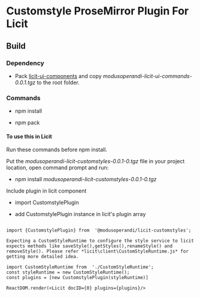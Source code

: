 
# Customstyle ProseMirror Plugin For Licit



  

## Build

  

### Dependency
 
- Pack [licit-ui-components](https://github.com/MO-Movia/licit-ui-components/tree/initial) and copy _modusoperandi-licit-ui-commands-0.0.1.tgz_ to the root folder.

  

### Commands

- npm install

- npm pack

  

#### To use this in Licit

Run these commands before npm install.

Put the _modusoperandi-licit-customstyles-0.0.1-0.tgz_ file in your project location, open command prompt and run:

- npm install *modusoperandi-licit-customstyles-0.0.1-0.tgz*


Include plugin in licit component 

- import CustomstylePlugin 

- add CustomstylePlugin instance in licit's plugin array

```

import {CustomstylePlugin} from  '@modusoperandi/licit-customstyles';

Expecting a CustomStyleRuntime to configure the style service to licit expects methods like saveStyle(),getStyles(),renameStyle() and removeStyle(). Please refer *licit\client\CustomStyleRuntime.js* for getting more detailed idea.

import CustomStyleRuntime from  './CustomStyleRuntime';
const styleRuntime = new CustomStyleRuntime();
const plugins = [new CustomstylePlugin(styleRuntime)]

ReactDOM.render(<Licit docID={0} plugins={plugins}/>
  

```
 
